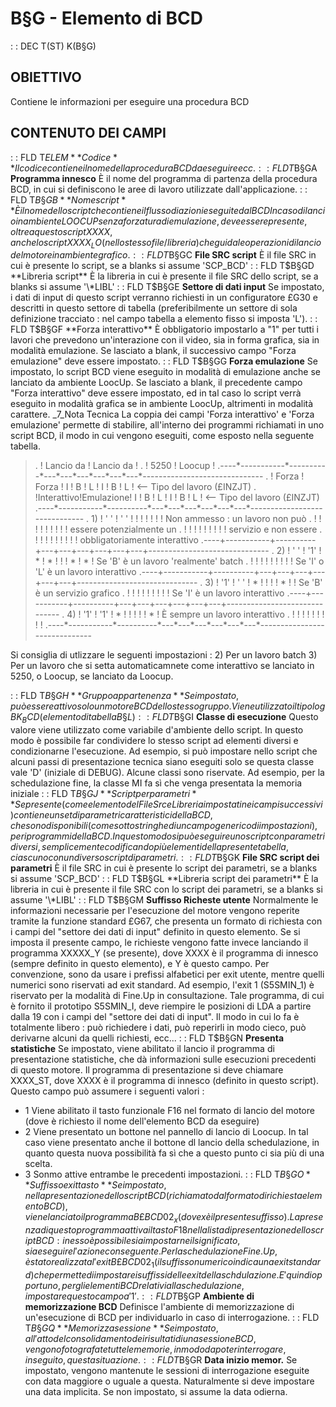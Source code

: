 # B§G - Elemento di BCD
 :  : DEC T(ST) K(B§G)
## OBIETTIVO
Contiene le informazioni per eseguire una procedura BCD
## CONTENUTO DEI CAMPI
 :  : FLD T$ELEM **Codice**
Il codice contiene il nome della procedura BCD da eseguire ecc.
 :  : FLD T$B§GA **Programma innesco**
È il nome del programma di partenza della procedura BCD, in cui si definiscono le aree di lavoro utilizzate dall'applicazione.
 :  : FLD T$B§GB **Nome script**
È il nome dello script che contiene il flusso di azioni eseguite dal BCD
In caso di lancio in ambiente LOOCUP senza forzatura di emulazione, deve essere presente, oltre a questo script XXXX, anche lo script XXXX_LO (nello stesso file/libreria) che guida le operazioni di lancio del motore in ambiente grafico.
 :  : FLD T$B§GC **File SRC script**
È il file SRC in cui è presente lo script, se a blanks si assume 'SCP_BCD'
 :  : FLD T$B§GD **Libreria script**
È la libreria in cui è presente il file SRC dello script, se a blanks si assume '\*LIBL'
 :  : FLD T$B§GE **Settore di dati input**
Se impostato, i dati di input di questo script verranno richiesti in un configuratore £G30 e descritti in questo settore di tabella (preferibilmente un settore di sola definizione tracciato :  nel campo tabella a elemento fisso si imposta 'L').
 :  : FLD T$B§GF **Forza interattivo**
È obbligatorio impostarlo a "1" per tutti i lavori che prevedono un'interazione con il video, sia in forma grafica, sia in modalità emulazione.
Se lasciato a blank, il successivo campo "Forza emulazione" deve essere impostato.
 :  : FLD T$B§GG **Forza emulazione**
Se impostato, lo script BCD viene eseguito in modalità di emulazione anche se lanciato da ambiente LoocUp.
Se lasciato a blank, il precedente campo "Forza interattivo" deve essere impostato, ed in tal caso lo script verrà eseguito in modalità grafica se in ambiente LoocUp, altrimenti in modalità carattere.
_7_Nota Tecnica
La coppia dei campi 'Forza interattivo' e 'Forza emulazione' permette di stabilire, all'interno dei programmi richiamati in uno script BCD, il modo in cui vengono eseguiti, come esposto nella seguente tabella.
>.                           ! Lancio da ! Lancio da !
.                           !   5250    ! Loocup    !
.----\*-----------\*----------\*---\*---\*---\*---\*---\*---\*------------------------------
.    ! Forza     ! Forza    ! I ! B ! L ! I ! B ! L ! <-- Tipo del lavoro (£INZJT)
.    !Interattivo!Emulazione! I ! B ! L ! I ! B ! L ! <-- Tipo del lavoro (£INZJT)
.----\*-----------\*----------\*---\*---\*---\*---\*---\*---\*------------------------------
. 1) !   ' '     !  ' '     !   !   !   !   !   !   ! Non ammesso :  un lavoro non può
.    !           !          !   !   !   !   !   !   ! essere potenzialmente un
.    !           !          !   !   !   !   !   !   ! servizio e non essere
.    !           !          !   !   !   !   !   !   ! obbligatoriamente interattivo
.----+-----------+----------+---+---+---+---+---+---+------------------------------
. 2) !   ' '     !  '1'     ! \* ! \* !   !   ! \* ! \* ! Se 'B' è un lavoro 'realmente' batch
.    !           !          !   !   !   !   !   !   ! Se 'I' o 'L' è un lavoro interattivo
.----+-----------+----------+---+---+---+---+---+---+------------------------------
. 3) !   '1'     !  ' '     ! \* !   !   !   ! \* !   ! Se 'B' è un servizio grafico
.    !           !          !   !   !   !   !   !   ! Se 'I' è un lavoro interattivo
.----+-----------+----------+---+---+---+---+---+---+------------------------------
. 4) !   '1'     !  '1'     ! \* !   !   !   !   ! \* ! È sempre un lavoro interattivo
.    !           !          !   !   !   !   !   !   !
.----\*-----------\*----------\*---\*---\*---\*---\*---\*---\*------------------------------



Si consiglia di utlizzare le seguenti impostazioni : 
2) Per un lavoro batch
3) Per un lavoro che si setta automaticamnete come interattivo se lanciato in 5250, o Loocup, se lanciato da Loocup.

 :  : FLD T$B§GH **Gruppo appartenenza**
Se impostato, può essere attivo solo un motore BCD dello stesso gruppo.
Viene utilizzato il tipo log BK_BCD (elemento di tabella B§L)
 :  : FLD T$B§GI **Classe di esecuzione**
Questo valore viene utilizzato come variabile d'ambiente dello script. In questo modo è possibile far condividere lo stesso script ad elementi diversi e condizionarne l'esecuzione. Ad esempio, si può impostare nello script che alcuni passi di presentazione tecnica siano eseguiti solo se questa classe vale 'D' (iniziale di DEBUG).
Alcune classi sono riservate.
Ad esempio, per la schedulazione fine, la classe MI fa sì che venga presentata la memoria iniziale
 :  : FLD T$B§GJ **Script per parametri**
Se presente (come elemento del File Src e Libreria impostati nei campi successivi) contiene unset di parametri caratteristici della BCD, che sono disponibili (come sottostringhe diun campo generico di impostazioni), per i programmi della BCD.
In questo modo si può eseguire uno script con parametri diversi, semplicemente codificando più elementi della presente tabella, ciascuno con un diverso script di parametri.
 :  : FLD T$B§GK **File SRC script dei parametri**
È il file SRC in cui è presente lo script dei parametri, se a blanks si assume 'SCP_BCD'
 :  : FLD T$B§GL **Libreria script dei parametri**
È la libreria in cui è presente il file SRC con lo script dei parametri, se a blanks si assume '\*LIBL'
 :  : FLD T$B§GM **Suffisso Richeste utente**
Normalmente le informazioni necessarie per l'esecuzione del motore vengono reperite tramite la funzione standard £G67,
che presenta un formato di richiesta con i campi del "settore dei dati di input" definito in questo elemento.
Se si imposta il presente campo, le richieste vengono fatte invece lanciando il programma XXXXX_Y (se presente), dove
XXXX è il programma di innesco (sempre definito in questo elemento), e Y è questo campo.
Per convenzione, sono da usare i prefissi alfabetici per exit utente, mentre quelli numerici sono riservati ad exit
standard. Ad esempio, l'exit 1 (S5SMIN_1) è riservato per la modalità di Fine.Up in consultazione.
Tale programma, di cui è fornito il prototipo S5SMIN_I, deve riempire le posizioni di LDA a partire dalla 19 con
i campi del "settore dei dati di input".
Il modo in cui lo fa è totalmente libero :  può richiedere i dati, può reperirli in modo cieco, può derivarne alcuni
da quelli richiesti, ecc...
 :  : FLD T$B§GN **Presenta statistiche**
Se impostato, viene abilitato il lancio il programma di presentazione statistiche, che dà informazioni sulle esecuzioni
precedenti di questo motore.
Il programma di presentazione si deve chiamare XXXX_ST, dove XXXX è il programma di innesco (definito in questo script).
Questo campo può assumere i seguenti valori : 
- 1  Viene abilitato il tasto funzionale F16 nel formato di lancio del motore (dove è richiesto il nome dell'elemento
     BCD da eseguire)
- 2  Viene presentato un bottone nel pannello di lancio di Loocup. In tal caso viene presentato anche il bottone dl
     lancio della schedulazione, in quanto questa nuova possibilità fa sì che a questo punto ci sia più di una scelta.
- 3  Sonmo attive entrambe le precedenti impostazioni.
 :  : FLD T$B§GO **Suffisso exit tasto**
Se impostato, nella presentazione dello script BCD (richiamato dal formato di richiesta elemento BCD), viene lanciato il programma B£BCD02_x (dove x è il presente suffisso).
La presenza di questo programma attiva il tasto F18 nella lista di presentazione dello script BCD :  in esso è possibile sia impostarne il significato, sia eseguire l'azione conseguente.
Per la schedulazione Fine.Up, è stato realizzata l'exit B£BCD02_1 (il suffisso numerico indica una exit standard) che permette di impostare i suffissi delle exit della schdulazione.
E' quindi opportuno, per gli elementi BCD relativi alla schedulazione, impostare questo campo a '1'.
 :  : FLD T$B§GP **Ambiente di memorizzazione BCD**
Definisce l'ambiente di memorizzazione di un'esecuzione di BCD per individuarlo in caso di interrogazione.
 :  : FLD T$B§GQ **Memorizza sessione**
Se impostato, all'atto del consolidamento dei risultati di una sessione BCD, vengono fotografate tutte le memorie, in modo da poter interrogare, in seguito, questa situazione.
 :  : FLD T$B§GR **Data inizio memor.**
Se impostato, vengono mantenute le sessioni di interrogazione eseguite con data maggiore o uguale a questa. Naturalmente si deve impostare una data implicita.
Se non impostato, si assume la data odierna.

